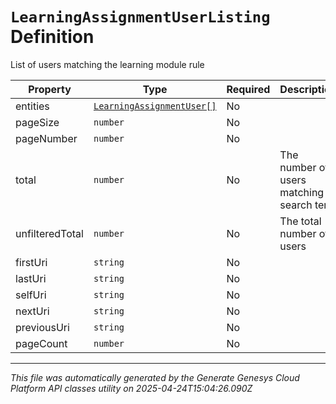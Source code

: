 # `LearningAssignmentUserListing` Definition

List of users matching the learning module rule

| Property | Type | Required | Description |
|----------|------|----------|-------------|
| entities | [`LearningAssignmentUser[]`](learningassignmentuser-definition.md) | No |  |
| pageSize | `number` | No |  |
| pageNumber | `number` | No |  |
| total | `number` | No | The number of users matching search term |
| unfilteredTotal | `number` | No | The total number of users |
| firstUri | `string` | No |  |
| lastUri | `string` | No |  |
| selfUri | `string` | No |  |
| nextUri | `string` | No |  |
| previousUri | `string` | No |  |
| pageCount | `number` | No |  |

---

*This file was automatically generated by the Generate Genesys Cloud Platform API classes utility on 2025-04-24T15:04:26.090Z*